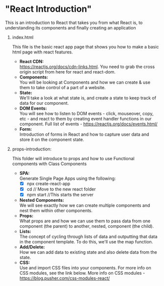# "React Introduction"

This is an introduction to React that takes you from what React is, to understanding its components and finally creating an application 

1. index.html

   This file is the basic react app page that shows you how to make a basic html page with react features.

   - **React CDN:** <br />
   https://reactjs.org/docs/cdn-links.html. You need to grab the cross origin script from here for react and react-dom.
   - **Components:**<br />
   You will be looking at Components and how we can create & use them to take control of a part of a website.
   - **State:**<br />
   We'll take a look at what state is, and create a state to keep track of data for our component.
   - **DOM Events:**<br />
   You will see how to listen to DOM events - click, mouseover, copy, etc - and react to them by creating event handler functions in our component.
   Full list of events - https://reactjs.org/docs/events.html/
   - **Form:**<br />
   Introduction of forms in React and how to capture user data and store it on the component state.

2. props-introduction:

   This folder will introduce to props and how to use Functional components with Class Components

   - **SPA:**<br />
   Generate Single Page Apps using the following:
     - [x] npx create-react-app <name>
	 - [x] cd <name>          // Move to the new react folder
	 - [x] npm start          //This starts the server
   - **Nested Components:**<br />
   We will see exactly how we can create multiple components and nest them within other components.
   - **Props:**<br />
   What props are and how we can use them to pass data from one component (the parent) to another, nested, component (the child).
   - **Lists:**<br />
   The concept of cycling through lists of data and outputting that data in the component template. To do this, we'll use the map function.
   - **Add/Delete:**<br />
   How we can add data to existing state and also delete data from the state.
   - **CSS:**<br />
   Use and import CSS files into your components. For more info on CSS modules, see the link below.
   More info on CSS modules - https://blog.pusher.com/css-modules-react/
